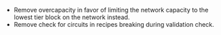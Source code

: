 - Remove overcapacity in favor of limiting the network capacity to the lowest tier block on the network instead.
- Remove check for circuits in recipes breaking during validation check.